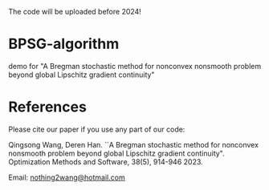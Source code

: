 The code will be uploaded before 2024!

# BPSG-algorithm
demo for "A Bregman stochastic method for nonconvex nonsmooth problem beyond global Lipschitz gradient continuity"


# References
Please cite our paper if you use any part of our code:

Qingsong Wang, Deren Han. ``A Bregman stochastic method for nonconvex nonsmooth problem beyond global Lipschitz gradient continuity". Optimization Methods and Software, 38(5), 914-946 2023.


Email: nothing2wang@hotmail.com
